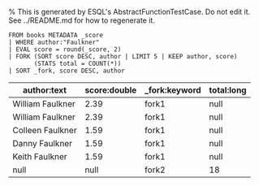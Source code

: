 % This is generated by ESQL's AbstractFunctionTestCase. Do not edit it. See ../README.md for how to regenerate it.

```esql
FROM books METADATA _score
| WHERE author:"Faulkner"
| EVAL score = round(_score, 2)
| FORK (SORT score DESC, author | LIMIT 5 | KEEP author, score)
       (STATS total = COUNT(*))
| SORT _fork, score DESC, author
```

| author:text | score:double | _fork:keyword | total:long |
| --- | --- | --- | --- |
| William Faulkner | 2.39 | fork1 | null |
| William Faulkner | 2.39 | fork1 | null |
| Colleen Faulkner | 1.59 | fork1 | null |
| Danny Faulkner | 1.59 | fork1 | null |
| Keith Faulkner | 1.59 | fork1 | null |
| null | null | fork2 | 18 |
